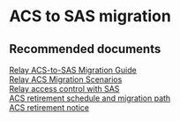 <properties
	pageTitle="ACS to SAS migration"
	description="ACS to SAS migration"
	service="microsoft.relay"
	resource="namespaces"
	authors="aashu"
	displayOrder=""
	selfHelpType="generic"
	supportTopicIds="32609204"
	resourceTags=""
	productPesIds="16123"
	cloudEnvironments="public,BlackForest,Fairfax"
/>

# ACS to SAS migration

## **Recommended documents**
[Relay ACS-to-SAS Migration Guide](https://blogs.msdn.microsoft.com/servicebus/2018/05/18/acs-migration-guide/)<br>
[Relay ACS Migration Scenarios](https://docs.microsoft.com/azure/service-bus-messaging/service-bus-migrate-acs-sas)<br>
[Relay access control with SAS](https://docs.microsoft.com/azure/service-bus-messaging/service-bus-sas)<br>
[ACS retirement schedule and migration path](https://azure.microsoft.com/blog/time-to-migrate-off-access-control-service/)<br>
[ACS retirement notice](https://azure.microsoft.com/blog/4-month-retirement-notice-access-control-service/)<br>